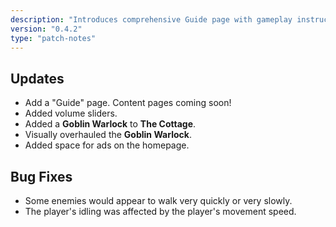 ```yaml
---
description: "Introduces comprehensive Guide page with gameplay instructions and volume slider controls for better audio experience."
version: "0.4.2"
type: "patch-notes"
---
```


## Updates

- Add a "Guide" page. Content pages coming soon!
- Added volume sliders.
- Added a **Goblin Warlock** to **The Cottage**.
- Visually overhauled the **Goblin Warlock**.
- Added space for ads on the homepage.

## Bug Fixes

- Some enemies would appear to walk very quickly or very slowly.
- The player's idling was affected by the player's movement speed.